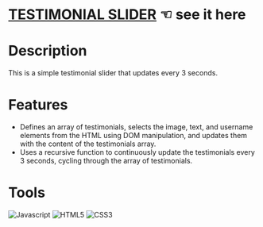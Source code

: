 # [TESTIMONIAL SLIDER](https://guavalines.github.io/Testimonial_Slider/) ☜ see it here

# Description
This is a simple testimonial slider that updates every 3 seconds.

# Features
- Defines an array of testimonials, selects the image, text, and username elements from the HTML using DOM manipulation, and updates them with the content of the testimonials array.
- Uses a recursive function to continuously update the testimonials every 3 seconds, cycling through the array of testimonials.

# Tools

![Javascript](https://img.shields.io/badge/JavaScript-323330?style=for-the-badge&logo=javascript&logoColor=F7DF1E)
![HTML5](https://img.shields.io/badge/HTML5-E34F26?style=for-the-badge&logo=html5&logoColor=white)
![CSS3](https://img.shields.io/badge/CSS3-1572B6?style=for-the-badge&logo=css3&logoColor=white)
